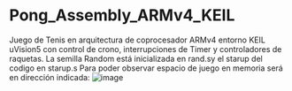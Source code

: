 # Pong_Assembly_ARMv4_KEIL
Juego de Tenis en arquitectura de coprocesador ARMv4 entorno KEIL uVision5 con control de crono, interrupciones de Timer y controladores de raquetas. La semilla Random está inicializada en rand.sy el starup del codigo en starup.s
Para poder observar espacio de juego en memoria será en dirección indicada:
![image](https://github.com/user-attachments/assets/ae326582-2b08-4262-999b-10f2f2499b59)
